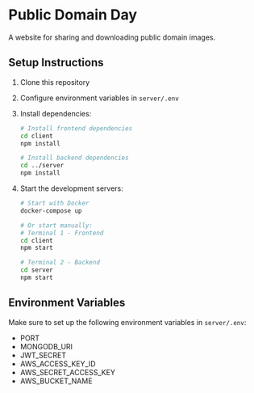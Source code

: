 # Public Domain Day

A website for sharing and downloading public domain images.

## Setup Instructions

1. Clone this repository
2. Configure environment variables in `server/.env`
3. Install dependencies:
   ```bash
   # Install frontend dependencies
   cd client
   npm install

   # Install backend dependencies
   cd ../server
   npm install
   ```

4. Start the development servers:
   ```bash
   # Start with Docker
   docker-compose up

   # Or start manually:
   # Terminal 1 - Frontend
   cd client
   npm start

   # Terminal 2 - Backend
   cd server
   npm start
   ```

## Environment Variables

Make sure to set up the following environment variables in `server/.env`:

- PORT
- MONGODB_URI
- JWT_SECRET
- AWS_ACCESS_KEY_ID
- AWS_SECRET_ACCESS_KEY
- AWS_BUCKET_NAME
